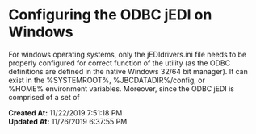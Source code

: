 # Configuring the ODBC jEDI on Windows

For windows operating systems, only the jEDIdrivers.ini file needs to be properly configured for correct function of the utility (as the ODBC definitions are defined in the native Windows 32/64 bit manager). It can exist in the %SYSTEMROOT%, %JBCDATADIR%/config, or %HOME% environment variables. Moreover, since the ODBC jEDI is comprised of a set of   

**Created At:** 11/22/2019 7:51:18 PM  
**Updated At:** 11/26/2019 6:37:55 PM  

